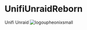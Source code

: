 # UnifiUnraidReborn
Unifi Unraid
![logoupheonixsmall](https://github.com/pallebone/UnifiUnraidReborn/assets/11403137/1b01facd-1b15-4ba7-9495-e709c291d67f)


